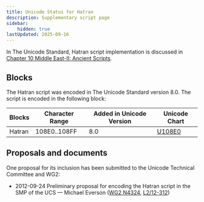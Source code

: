 ```yaml
---
title: Unicode Status for Hatran
description: Supplementary script page
sidebar:
    hidden: true
lastUpdated: 2025-09-16
---
```


In The Unicode Standard, Hatran script implementation is discussed in [Chapter 10 Middle East-II: Ancient Scripts](https://www.unicode.org/versions/latest/core-spec/chapter-10/#G34825).

## Blocks

The Hatran script was encoded in The Unicode Standard version 8.0. The script is encoded in the following block:

| Blocks | Character Range | Added in Unicode Version | Unicode Chart |
| ------ | --------------- | ------------------------ | ------------- |
| Hatran | 108E0..108FF | 8.0 | [U108E0](http://www.unicode.org/charts/PDF/U108E0.pdf) |

## Proposals and documents

One proposal for its inclusion has been submitted to the Unicode Technical Committee and WG2:
- 2012-09-24 Preliminary proposal for encoding the Hatran script in the SMP of the UCS — Michael Everson ([WG2 N4324](https://www.unicode.org/wg2/docs/n4324.pdf), [L2/12-312](http://www.unicode.org/cgi-bin/GetMatchingDocs.pl?L2/12-312))
